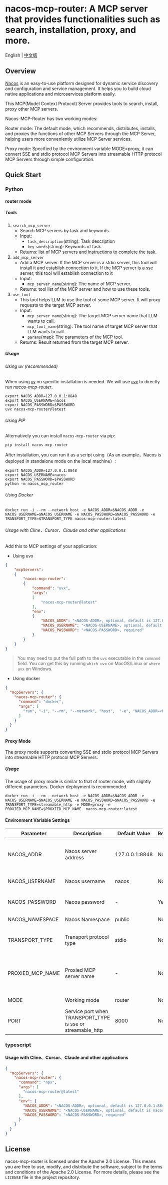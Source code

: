 
# nacos-mcp-router: A MCP server that provides  functionalities such as search, installation, proxy, and more.
English | [中文版](README_cn.md)
## Overview

[Nacos](https://nacos.io) is an easy-to-use platform designed for dynamic service discovery and configuration and service management. It helps you to build cloud native applications and microservices platform easily.

This MCP(Model Context Protocol) Server provides tools to search, install, proxy other MCP servers.

Nacos-MCP-Router has two working modes:

Router mode: The default mode, which recommends, distributes, installs, and proxies the functions of other MCP Servers through the MCP Server, helping users more conveniently utilize MCP Server services.

Proxy mode: Specified by the environment variable MODE=proxy, it can convert SSE and stdio protocol MCP Servers into streamable HTTP protocol MCP Servers through simple configuration.

## Quick Start
### Python
#### router mode
##### Tools

1. `search_mcp_server`
    - Search MCP servers by task and keywords.
    - Input:
      - `task_description`(string): Task description
      - `key_words`(string): Keywords of task
    - Returns: list of MCP servers and instructions to complete the task.
2. `add_mcp_server`
    - Add a MCP server. If the MCP server is a stdio server, this tool will install it and  establish connection to it. If the MCP server is a sse server, this tool will establish connection to it
    - Input:
      - `mcp_server_name`(string): The name of MCP server.
    - Returns: tool list of the MCP server and how to use these tools.
3. `use_tool`
   - This tool helps LLM to use the tool of some MCP server. It will proxy requests to the target MCP server.
   - Input:
     - `mcp_server_name`(string): The target MCP server name that LLM wants to call.
     - `mcp_tool_name`(string): The tool name of target MCP server that LLM wants to call.
     - `params`(map): The parameters of the MCP tool.
   - Returns: Result returned from the target MCP server.

#####  Usage
###### Using uv (recommended)

When using [`uv`](https://docs.astral.sh/uv/) no specific installation is needed. We will
use [`uvx`](https://docs.astral.sh/uv/guides/tools/) to directly run *nacos-mcp-router*.
```
export NACOS_ADDR=127.0.0.1:8848
export NACOS_USERNAME=nacos
export NACOS_PASSWORD=$PASSWORD
uvx nacos-mcp-router@latest
```

###### Using PIP

Alternatively you can install `nacos-mcp-router` via pip:

```
pip install nacos-mcp-router
```

After installation, you can run it as a script using（As an example，Nacos is deployed in standalone mode on the local machine）:

```
export NACOS_ADDR=127.0.0.1:8848
export NACOS_USERNAME=nacos
export NACOS_PASSWORD=$PASSWORD
python -m nacos_mcp_router
```

###### Using Docker
```
docker run -i --rm --network host -e NACOS_ADDR=$NACOS_ADDR -e NACOS_USERNAME=$NACOS_USERNAME -e NACOS_PASSWORD=$NACOS_PASSWORD -e TRANSPORT_TYPE=$TRANSPORT_TYPE nacos-mcp-router:latest
```

###### Usage with Cline、Cursor、Claude and other applications

Add this to MCP settings of your application:

* Using uvx

```json
{
    "mcpServers":
    {
        "nacos-mcp-router":
        {
            "command": "uvx",
            "args":
            [
                "nacos-mcp-router@latest"
            ],
            "env":
            {
                "NACOS_ADDR": "<NACOS-ADDR>, optional, default is 127.0.0.1:8848",
                "NACOS_USERNAME": "<NACOS-USERNAME>, optional, default is nacos",
                "NACOS_PASSWORD": "<NACOS-PASSWORD>, required"
            }
        }
    }
}
```

> You may need to put the full path to the `uvx` executable in the `command` field. You can get this by running `which uvx` on MacOS/Linux or `where uvx` on Windows.

* Using docker
```json
{
  "mcpServers": {
    "nacos-mcp-router": {
      "command": "docker",
      "args": [
        "run", "-i", "--rm", "--network", "host",  "-e", "NACOS_ADDR=<NACOS-ADDR>", "-e",  "NACOS_USERNAME=<NACOS-USERNAME>", "-e", "NACOS_PASSWORD=<NACOS-PASSWORD>" ,"-e", "TRANSPORT_TYPE=stdio", "nacos-mcp-router:latest"
      ]
    }
  }
}
```

#### Proxy Mode
The proxy mode supports converting SSE and stdio protocol MCP Servers into streamable HTTP protocol MCP Servers.

##### Usage
The usage of proxy mode is similar to that of router mode, with slightly different parameters. Docker deployment is recommended.
```
docker run -i --rm --network host -e NACOS_ADDR=$NACOS_ADDR -e NACOS_USERNAME=$NACOS_USERNAME -e NACOS_PASSWORD=$NACOS_PASSWORD -e TRANSPORT_TYPE=streamable_http -e MODE=proxy -e PROXIED_MCP_NAME=$PROXIED_MCP_NAME  nacos-mcp-router:latest
```

#### Environment Variable Settings  

| Parameter | Description                                                | Default Value | Required | Remarks                                                                                       |  
|-----------|------------------------------------------------------------|---------------|----------|-----------------------------------------------------------------------------------------------|  
| NACOS_ADDR | Nacos server address                                       | 127.0.0.1:8848 | No       | the Nacos server address, e.g., 192.168.1.1:8848. Note: Include the port.                     |  
| NACOS_USERNAME | Nacos username                                             | nacos | No       | the Nacos username, e.g., nacos.                                                              |  
| NACOS_PASSWORD | Nacos password                                             | - | Yes      | the Nacos password, e.g., nacos.                                                              |
|NACOS_NAMESPACE| Nacos Namespace                                            | public         | No       | Nacos namespace, e.g. public                                                                  |
| TRANSPORT_TYPE | Transport protocol type                                    | stdio | No       | transport protocol type. Options: stdio, sse, streamable_http.                                |  
| PROXIED_MCP_NAME | Proxied MCP server name                                    | - | No       | In proxy mode, specify the MCP server name to be converted. Must be registered in Nacos first. |  
| MODE | Working mode                                               | router | No       | Available options: router, proxy.                                                             |
| PORT| Service port when TRANSPORT_TYPE is sse or streamable_http | 8000| No       |                                       |

### typescript
#### Usage with Cline、Cursor、Claude and other applications

```json
{
  "mcpServers": {
    "nacos-mcp-router": {
      "command": "npx",
      "args": [
        "nacos-mcp-router@latest"
      ],
      "env": {
        "NACOS_ADDR": "<NACOS-ADDR>, optional, default is 127.0.0.1:8848",
        "NACOS_USERNAME": "<NACOS-USERNAME>, optional, default is nacos",
        "NACOS_PASSWORD": "<NACOS-PASSWORD>, required"
      }
    }
  }
}
```

## License

nacos-mcp-router is licensed under the Apache 2.0 License. This means you are free to use, modify, and distribute the software, subject to the terms and conditions of the Apache 2.0 License. For more details, please see the `LICENSE` file in the project repository.
